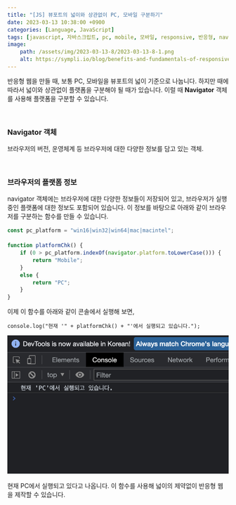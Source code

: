 ```yaml
---
title: "[JS] 뷰포트의 넓이와 상관없이 PC, 모바일 구분하기"
date: 2023-03-13 10:38:00 +0900
categories: [Language, JavaScript]
tags: [javascript, 자바스크립트, pc, mobile, 모바일, responsive, 반응형, navigator, 네비게이터, viewport, 뷰포트]
image:
    path: /assets/img/2023-03-13-8/2023-03-13-8-1.png
    alt: https://sympli.io/blog/benefits-and-fundamentals-of-responsive-web-design
---
```


반응형 웹을 만들 때, 보통 PC, 모바일을 뷰포트의 넓이 기준으로 나눕니다. 하지만 때에 따라서 넓이와 상관없이 플랫폼을 구분해야 될 때가 있습니다. 이럴 때 **Navigator** 객체를 사용해 플랫폼을 구분할 수 있습니다.

&nbsp;

### Navigator 객체

브라우저의 버전, 운영체계 등 브라우저에 대한 다양한 정보를 담고 있는 객체.

&nbsp;

### 브라우저의 플랫폼 정보

navigator 객체에는 브라우저에 대한 다양한 정보들이 저장되어 있고, 브라우저가 실행중인 플랫폼에 대한 정보도 포함되어 있습니다. 이 정보를 바탕으로 아래와 같이 브라우저를 구분하는 함수를 만들 수 있습니다.

```js
const pc_platform = "win16|win32|win64|mac|macintel";

function platformChk() {
    if (0 > pc_platform.indexOf(navigator.platform.toLowerCase())) {
    	return "Mobile";
    }
    else {
    	return "PC";
    }
}
```

이제 이 함수를 아래와 같이 콘솔에서 실행해 보면,

```console
console.log("현재 '" + platformChk() + "'에서 실행되고 있습니다.");
```

![console](/assets/img/2023-03-13-8/2023-03-13-8-2.jpg)

현재 PC에서 실행되고 있다고 나옵니다. 이 함수를 사용해 넓이의 제약없이 반응형 웹을 제작할 수 있습니다.